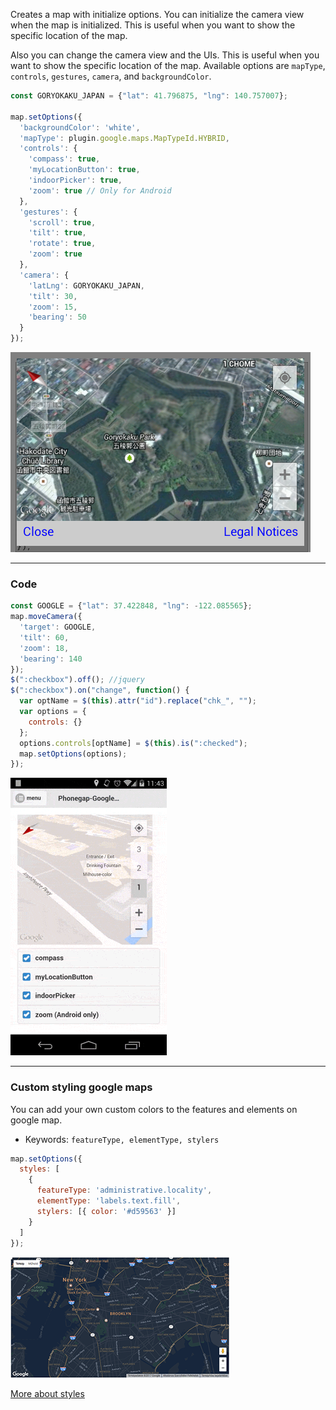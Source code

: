 Creates a map with initialize options.
You can initialize the camera view when the map is initialized.
This is useful when you want to show the specific location of the map.

Also you can change the camera view and the UIs.
This is useful when you want to show the specific location of the map.
Available options are `mapType`, `controls`, `gestures`, `camera`, and `backgroundColor`.


```js
const GORYOKAKU_JAPAN = {"lat": 41.796875, "lng": 140.757007};

map.setOptions({
  'backgroundColor': 'white',
  'mapType': plugin.google.maps.MapTypeId.HYBRID,
  'controls': {
    'compass': true,
    'myLocationButton': true,
    'indoorPicker': true,
    'zoom': true // Only for Android
  },
  'gestures': {
    'scroll': true,
    'tilt': true,
    'rotate': true,
    'zoom': true
  },
  'camera': {
    'latLng': GORYOKAKU_JAPAN,
    'tilt': 30,
    'zoom': 15,
    'bearing': 50
  }
});
```
![](image1.png)

---

### Code

```js
const GOOGLE = {"lat": 37.422848, "lng": -122.085565};
map.moveCamera({
  'target': GOOGLE,
  'tilt': 60,
  'zoom': 18,
  'bearing': 140
});
$(":checkbox").off(); //jquery
$(":checkbox").on("change", function() {
  var optName = $(this).attr("id").replace("chk_", "");
  var options = {
    controls: {}
  };
  options.controls[optName] = $(this).is(":checked");
  map.setOptions(options);
});
```
![](image2.gif)

---

### Custom styling google maps

You can add your own custom colors to the features and elements on google map.
- Keywords: `featureType, elementType, stylers`
```js
map.setOptions({
  styles: [
    {
      featureType: 'administrative.locality',
      elementType: 'labels.text.fill',
      stylers: [{ color: '#d59563' }]
    }
  ]
});
```
![](mapstyle.png)

[More about styles](https://developers.google.com/maps/documentation/javascript/styling)